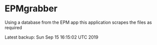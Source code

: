 # EPMgrabber
Using a database from the EPM app this application scrapes the files as required


Latest backup: Sun Sep 15 16:15:02 UTC 2019
